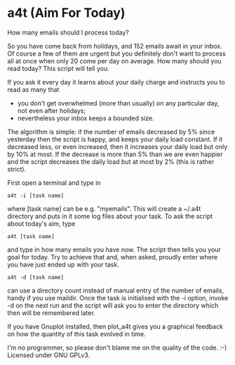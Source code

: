 a4t (Aim For Today)
===

How many emails should I process today?

So you have come back from holidays, and 152 emails await in your inbox. Of
course a few of them are urgent but you definitely don't want to process all at
once when only 20 come per day on average. How many should you read today? This
script will tell you.

If you ask it every day it learns about your daily charge and instructs you to
read as many that

- you don't get overwhelmed (more than usually) on any particular day, not even
  after holidays;
- nevertheless your inbox keeps a bounded size.

The algorithm is simple: if the number of emails decreased by 5% since
yesterday then the script is happy, and keeps your daily load constant. If it
decreased less, or even increased, then it increases your daily load but only
by 10% at most. If the decrease is more than 5% than we are even happier and
the script decreases the daily load but at most by 2% (this is rather strict).

First open a terminal and type in

```
a4t -i [task name]
```

where [task name] can be e.g. "myemails". This will create a ~/.a4t directory
and puts in it some log files about your task. To ask the script about today's
aim, type

```
a4t [task name]
```

and type in how many emails you have now. The script then tells you your goal
for today. Try to achieve that and, when asked, proudly enter where you have
just ended up with your task.

```
a4t -d [task name]
```

can use a directory count instead of manual entry of the number of emails,
handy if you use maildir. Once the task is initialised with the -i option,
invoke -d on the next run and the script will ask you to enter the directory
which then will be remembered later.

If you have Gnuplot installed, then plot_a4t gives you a graphical feedback on
how the quantity of this task evolved in time.

I'm no programmer, so please don't blame me on the quality of the code. :-)
Licensed under GNU GPLv3.
